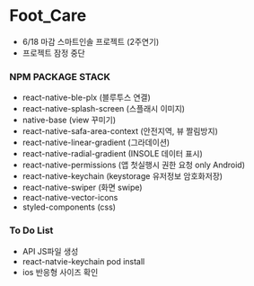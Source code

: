# Foot_Care
* 6/18 마감 스마트인솔 프로젝트 (2주연기) 
* 프로젝트 잠정 중단

### NPM PACKAGE STACK
* react-native-ble-plx  (블루투스 연결)
* react-native-splash-screen (스플래시 이미지)
* native-base (view 꾸미기)
* react-native-safa-area-context (안전지역, 뷰 짤림방지)
* react-native-linear-gradient (그라데이션)
* react-native-radial-gradient (INSOLE 데이터 표시)
* react-native-permissions (앱 첫실행시 권한 요청 only Android)
* react-native-keychain (keystorage 유저정보 암호화저장)
* react-native-swiper (화면 swipe)
* react-native-vector-icons 
* styled-components (css)

### To Do List
* API JS파일 생성
* react-natvie-keychain pod install
* ios 반응형 사이즈 확인
